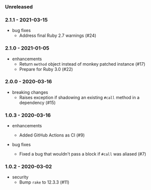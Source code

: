 ### Unreleased

### 2.1.1 - 2021-03-15

* bug fixes
  * Address final Ruby 2.7 warnings (#24)

### 2.1.0 - 2021-01-05

* enhancements
  * Return `method` object instead of monkey patched instance (#17)
  * Prepare for Ruby 3.0 (#22)

### 2.0.0 - 2020-03-16

* breaking changes
  * Raises exception if shadowing an existing `#call` method in a dependency (#15)

### 1.0.3 - 2020-03-16

* enhancements
  * Added GitHub Actions as CI (#9)

* bug fixes
  * Fixed a bug that wouldn't pass a block if `#call` was aliased (#7)

### 1.0.2 - 2020-03-02

* security
  * Bump `rake` to 12.3.3 (#11)
